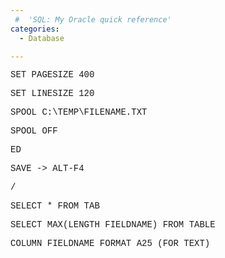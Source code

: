 ```yaml
---
 #  'SQL: My Oracle quick reference'
categories:
  - Database

---
```

<font face="Courier New">SET PAGESIZE 400</p> 

<p>
  SET LINESIZE 120
</p>

<p>
  SPOOL C:\TEMP\FILENAME.TXT
</p>

<p>
  SPOOL OFF
</p>

<p>
  ED
</p>

<p>
  SAVE -> ALT-F4
</p>

<p>
  /
</p>

<p>
  SELECT * FROM TAB
</p>

<p>
  SELECT MAX(LENGTH FIELDNAME) FROM TABLE
</p>

<p>
  COLUMN FIELDNAME FORMAT A25 (FOR TEXT)</font>
</p>
